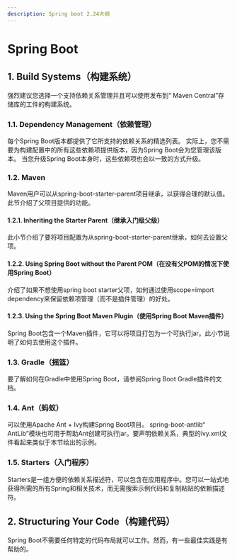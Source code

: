 ```yaml
---
description: Spring boot 2.24大纲
---
```


# Spring Boot

## 1. Build Systems（构建系统）

强烈建议您选择一个支持依赖关系管理并且可以使用发布到“ Maven Central”存储库的工件的构建系统。

### 1.1. Dependency Management（依赖管理）

每个Spring Boot版本都提供了它所支持的依赖关系的精选列表。 实际上，您不需要为构建配置中的所有这些依赖项提供版本，因为Spring Boot会为您管理该版本。 当您升级Spring Boot本身时，这些依赖项也会以一致的方式升级。

### 1.2. Maven

Maven用户可以从spring-boot-starter-parent项目继承，以获得合理的默认值。此节介绍了父项目提供的功能。

#### **1.2.1. Inheriting the Starter Parent（**继承入门级父级**）**

此小节介绍了要将项目配置为从spring-boot-starter-parent继承，如何去设置父项。

#### **1.2.2. Using Spring Boot without the Parent POM（**在没有父POM的情况下使用Spring Boot**）**

介绍了如果不想使用spring boot starter父项，如何通过使用scope=import dependency来保留依赖项管理（而不是插件管理）的好处。

#### **1.2.3. Using the Spring Boot Maven Plugin（**使用Spring Boot Maven插件**）**

Spring Boot包含一个Maven插件，它可以将项目打包为一个可执行jar。此小节说明了如何去使用这个插件。

### 1.3. Gradle（摇篮）

要了解如何在Gradle中使用Spring Boot，请参阅Spring Boot Gradle插件的文档。

### 1.4. Ant（蚂蚁）

可以使用Apache Ant + Ivy构建Spring Boot项目。 spring-boot-antlib“ AntLib”模块也可用于帮助Ant创建可执行jar。要声明依赖关系，典型的ivy.xml文件看起来类似于本节给出的示例。

### 1.5. Starters（入门程序）

Starters是一组方便的依赖关系描述符，可以包含在应用程序中。您可以一站式地获得所需的所有Spring和相关技术，而无需搜索示例代码和复制粘贴的依赖描述符。

## 2. Structuring Your Code（构建代码）

Spring Boot不需要任何特定的代码布局就可以工作。然而，有一些最佳实践是有帮助的。

